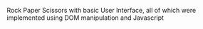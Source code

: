 Rock Paper Scissors with basic User Interface, all of which were implemented using DOM manipulation and Javascript
